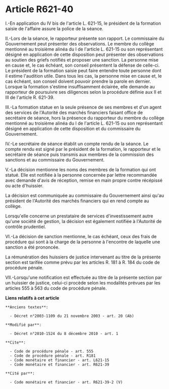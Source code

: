 # Article R621-40

I.-En application du IV bis de l'article L. 621-15, le président de la formation saisie de l'affaire assure la police de la
séance. 

II.-Lors de la séance, le rapporteur présente son rapport. Le commissaire du Gouvernement peut présenter des observations. Le
membre du collège mentionné au troisième alinéa du I de l'article L. 621-15 ou son représentant désigné en application de
cette disposition peut présenter des observations au soutien des griefs notifiés et proposer une sanction. La personne mise
en cause et, le cas échéant, son conseil présentent la défense de celle-ci. Le président de la formation saisie peut faire
entendre toute personne dont il estime l'audition utile. Dans tous les cas, la personne mise en cause et, le cas échéant, son
conseil doivent pouvoir prendre la parole en dernier. Lorsque la formation s'estime insuffisamment éclairée, elle demande au
rapporteur de poursuivre ses diligences selon la procédure définie aux II et III de l'article R. 621-39. 

III.-La formation statue en la seule présence de ses membres et d'un agent des services de l'Autorité des marchés financiers
faisant office de secrétaire de séance, hors la présence du rapporteur du membre du collège mentionné au troisième alinéa du
I de l'article L. 621-15 ou son représentant désigné en application de cette disposition et du commissaire du Gouvernement. 

IV.-Le secrétaire de séance établit un compte rendu de la séance. Le compte rendu est signé par le président de la formation,
le rapporteur et le secrétaire de séance puis transmis aux membres de la commission des sanctions et au commissaire du
Gouvernement.

V.-La décision mentionne les noms des membres de la formation qui ont statué. Elle est notifiée à la personne concernée par
lettre recommandée avec demande d'avis de réception, remise en main propre contre récépissé ou acte d'huissier. 

La décision est communiquée au commissaire du Gouvernement ainsi qu'au président de l'Autorité des marchés financiers qui en
rend compte au collège. 

Lorsqu'elle concerne un prestataire de services d'investissement autre qu'une société de gestion, la décision est également
notifiée à l'Autorité de contrôle prudentiel. 

VI.-La décision de sanction mentionne, le cas échéant, ceux des frais de procédure qui sont à la charge de la personne à
l'encontre de laquelle une sanction a été prononcée. 

La rémunération des huissiers de justice intervenant au titre de la présente section est tarifée comme prévu par les articles
R. 181 à R. 184 du code de procédure pénale. 

VII.-Lorsqu'une notification est effectuée au titre de la présente section par un huissier de justice, celui-ci procède selon
les modalités prévues par les articles 555 à 563 du code de procédure pénale.

**Liens relatifs à cet article**

	**Anciens textes**:

	  - Décret n°2003-1109 du 21 novembre 2003 - art. 20 (Ab)

	**Modifié par**:

	  - Décret n°2010-1524 du 8 décembre 2010 - art. 1

	**Cite**:

	  - Code de procédure pénale - art. 555
	  - Code de procédure pénale - art. R181
	  - Code monétaire et financier - art. L621-15
	  - Code monétaire et financier - art. R621-39

	**Cité par**:

	  - Code monétaire et financier - art. R621-39-2 (V)

